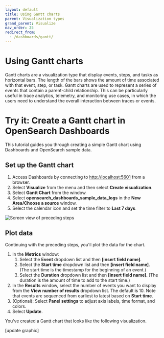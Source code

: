 ```yaml
---
layout: default
title: Using Gantt charts
parent: Visualization types
grand_parent: Visualize
nav_order: 25
redirect_from:
  - /dashboards/gantt/
---
```


# Using Gantt charts

Gantt charts are a visualization type that display events, steps, and tasks as horizontal bars. The length of the bars shows the amount of time associated with that event, step, or task. Gantt charts are used to represent a series of events that contain a parent-child relationship. This can be particularly useful in trace analytics, telemetry, and monitoring use cases, in which the users need to understand the overall interaction between traces or events.

# Try it: Create a Gantt chart in OpenSearch Dashboards

This tutorial guides you through creating a simple Gantt chart using Dashboards and OpenSearch sample data.

## Set up the Gantt chart

1. Access Dashboards by connecting to [http://localhost:5601](http://localhost:5601) from a browser.
1. Select **Visualize** from the menu and then select **Create visualization**.
1. Select **Gantt Chart** from the window.
1. Select **opensearch_dashboards_sample_data_logs** in the **New Area/Choose a source** window.
1. Select the calendar icon and set the time filter to **Last 7 days**.

![Screen view of preceding steps]({{site.url}}{{site.baseurl}}/images/dashboards/gantt-1.png)

## Plot data

Continuing with the preceding steps, you'll plot the data for the chart.

1. In the **Metrics** window: 
   1. Select the **Event** dropdown list and then **[insert field name]**.
   1. Select the **Start time** dropdown list and then **[insert field name]**. (The start time is the timestamp for the beginning of an event.)
   1. Select the **Duration** dropdown list and then **[insert field name]**. (The duration is the amount of time to add to the start time.)
2. In the **Results** window, select the number of events you want to display from the **View number of results** dropdown list. The default is 10. Note that events are sequenced from earliest to latest based on **Start time**.
3. (Optional): Select **Panel settings** to adjust axis labels, time format, and colors.
4. Select **Update**.

You've created a Gantt chart that looks like the following visualization. 

[update graphic]